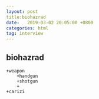 ```yaml
---
layout: post
title:biohazrad  
date:   2019-03-02 20:05:00 +0800
categories: html
tag: interview
---
```

**biohazrad**
--------------------------------
	+weapon
		+handgun
		+shotgun
		+
	+carizi



